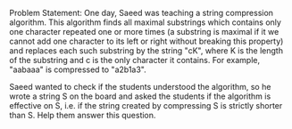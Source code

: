 Problem Statement:
One day, Saeed was teaching a string compression algorithm. 
This algorithm finds all maximal substrings which contains only one character repeated one or more times (a substring is maximal if it we cannot add one character to its left or right without breaking this property) and replaces each such substring by the string "cK", where K is the length of the substring and c is the only character it contains. 
For example, "aabaaa" is compressed to "a2b1a3".

Saeed wanted to check if the students understood the algorithm, so he wrote a string S on the board and asked the students if the algorithm is effective on S, i.e. if the string created by compressing S is strictly shorter than S. 
Help them answer this question.
